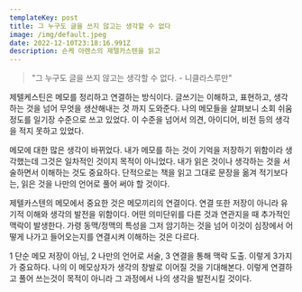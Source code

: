 ```yaml
---
templateKey: post
title: 그 누구도 글을 쓰지 않고는 생각할 수 없다
image: /img/default.jpeg
date: 2022-12-10T23:18:16.991Z
description: 숀케 아렌스의 제텔카스텐을 읽고
---
```



> "그 누구도 글을 쓰지 않고는 생각할 수 없다. - 니클라스루만"

제텔케스틴은 메모를 정리하고 연결하는 방식이다. 글쓰기는 이해하고, 표현하고, 생각하는 것을 넘어 무엇을 생산해내는 것 까지 도와준다. 나의 메모들을 살펴보니 소회 쉬움 정도를 일기장 수준으로 쓰고 있었다. 이 수준을 넘어서 의견, 아이디어, 비전 등의 생각을 적지 못하고 있었다.

메모에 대한 많은 생각이 바뀌었다. 내가 메모를 하는 것이 기억을 저장하기 위함이라 생각했는데 그것은 일차적인 것이지 목적이 아니었다. 내가 읽은 것이나 생각하는 것을 서술하면서 이해하는 것도 중요하다. 단적으로는 책을 읽고 그대로 문장을 옮겨 적기보다는, 읽은 것을 나만의 언어로 풀어 써야 할 것이다. 

제텔카스텐의 메모에서 중요한 것은 메모끼리의 연결이다. 연결 또한 저장이 아니라 유기적 이해와 생각의 발전을 위함이다. 어떤 의미단위를 다른 것과 연관지을 때 추가적인 맥락이 발생한다. 가령 동맥/정맥의 특성을 그저 암기하는 것을 넘어 이것이 심장에서 어떻게 나가고 들어오는지를 연결시켜 이해하는 것은 다르다. 

1 단순 메모 저장이 아님, 2 나만의 언어로 서술, 3 연결을 통해 맥락 도출. 이렇게 3가지가 중요하다. 나의 이 메모상자가 생각의 창발로 이어질 것을 기대해본다. 이렇게 연결하고 풀어 쓰는것이 목적이 아니라 그 과정에서 나의 생각을 발전시킬 것이다.